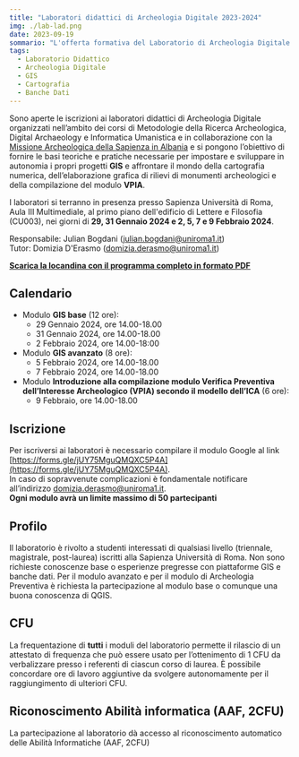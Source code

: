 ```yaml
---
title: "Laboratori didattici di Archeologia Digitale 2023-2024"
img: ./lab-lad.png
date: 2023-09-19
sommario: "L'offerta formativa del Laboratorio di Archeologia Digitale per l'anno accademico 2023-2024. Iscrizione, partecipazione, calendario..."
tags:
  - Laboratorio Didattico
  - Archeologia Digitale
  - GIS
  - Cartografia
  - Banche Dati
---
```


Sono aperte le iscrizioni ai laboratori didattici di Archeologia Digitale organizzati nell’ambito dei corsi di Metodologie della Ricerca Archeologica, Digital Archaeology e Informatica Umanistica e in collaborazione con la [Missione Archeologica della Sapienza in Albania](../../ricerca/missione-archeologica-sapienza-a-cuka-e-ajtoit-albania/) e si pongono l’obiettivo di fornire le basi teoriche e pratiche necessarie per impostare e sviluppare in autonomia i propri progetti **GIS** e affrontare il mondo della cartografia numerica, dell’elaborazione grafica di rilievi di monumenti archeologici e della compilazione del modulo **VPIA**.


I laboratori si terranno in presenza presso Sapienza Università di Roma, Aula III Multimediale, al primo piano dell'edificio di Lettere e Filosofia (CU003), nei giorni di **29, 31 Gennaio 2024 e 2, 5, 7 e 9 Febbraio 2024**.

Responsabile: Julian Bogdani ([julian.bogdani@uniroma1.it](mailto:julian.bogdani@uniroma1.it))  
Tutor: Domizia D'Erasmo ([domizia.derasmo@uniroma1.it](mailto:domizia.derasmo@uniroma1.it))

[**Scarica la locandina con il programma completo in formato PDF**](../../didattica/laboratorio-gis-db/lab-gis-2023-2024.pdf)

## Calendario

- Modulo **GIS base** (12 ore):
  - 29 Gennaio 2024, ore 14.00-18.00
  - 31 Gennaio 2024, ore 14.00-18.00
  - 2 Febbraio 2024, ore 14.00-18:00
- Modulo **GIS avanzato** (8 ore):
  - 5 Febbraio 2024, ore 14.00-18.00
  - 7 Febbraio 2024, ore 14.00-18.00
- Modulo **Introduzione alla compilazione modulo Verifica Preventiva dell’Interesse Archeologico (VPIA) secondo il modello dell’ICA** (6 ore): 
  - 9 Febbraio, ore 14.00-18.00

## Iscrizione

Per iscriversi ai laboratori è necessario compilare il modulo Google al link [https://forms.gle/jUY75MguQMQXC5P4A](https://forms.gle/jUY75MguQMQXC5P4A).  
In caso di sopravvenute complicazioni è fondamentale notificare all’indirizzo [domizia.derasmo@uniroma1.it](mailto:domizia.derasmo@uniroma1.it).  
**Ogni modulo avrà un limite massimo di 50 partecipanti**

## Profilo

Il laboratorio è rivolto a studenti interessati di qualsiasi livello (triennale, magistrale, post-laurea) iscritti alla Sapienza Università di Roma.
Non sono richieste conoscenze base o esperienze pregresse con piattaforme GIS e banche dati.
Per il modulo avanzato e per il modulo di Archeologia Preventiva è richiesta la partecipazione al modulo base o comunque una buona conoscenza di QGIS.

## CFU

La frequentazione di **tutti** i moduli del laboratorio permette il rilascio di un attestato di frequenza che può essere usato per l’ottenimento di 1 CFU da verbalizzare presso i referenti di ciascun corso di laurea. È possibile concordare ore di lavoro aggiuntive da svolgere autonomamente per il raggiungimento di ulteriori CFU.


## Riconoscimento Abilità informatica (AAF, 2CFU)
La partecipazione al laboratorio dà accesso al riconoscimento automatico delle Abilità Informatiche (AAF, 2CFU)